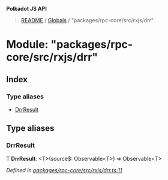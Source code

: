 **Polkadot JS API**

> [README](../README.md) / [Globals](../globals.md) / "packages/rpc-core/src/rxjs/drr"

# Module: "packages/rpc-core/src/rxjs/drr"

## Index

### Type aliases

* [DrrResult](_packages_rpc_core_src_rxjs_drr_.md#drrresult)

## Type aliases

### DrrResult

Ƭ  **DrrResult**: \<T>(source$: Observable\<T>) => Observable\<T>

*Defined in [packages/rpc-core/src/rxjs/drr.ts:11](https://github.com/polkadot-js/api/blob/7070f757c/packages/rpc-core/src/rxjs/drr.ts#L11)*
